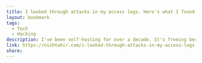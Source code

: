 ```yaml
---
title: I looked through attacks in my access logs. Here's what I found
layout: bookmark
tags:
  - Tech
  - Hacking
description: I've been self-hosting for over a decade. It's freeing because I own my data, and do not depend on any platform other than my cloud host, which I can easily switch off. Self-hosting gives much insight into what it takes to run a cloud service. Anyone who's had some practice
link: https://nishtahir.com/i-looked-through-attacks-in-my-access-logs-heres-what-i-found/
share:
---
```


